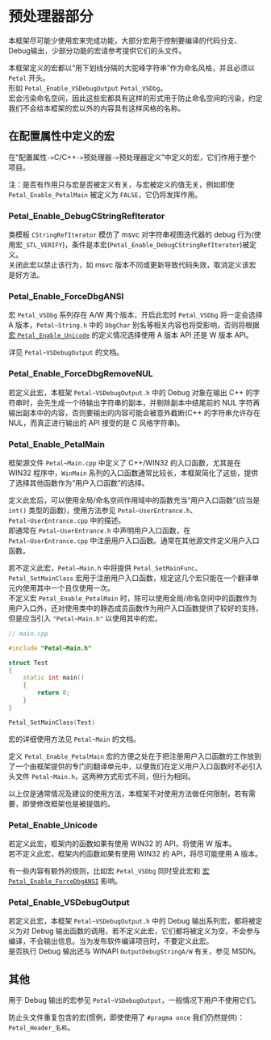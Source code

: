 # 预处理器部分

本框架尽可能少使用宏来完成功能，大部分宏用于控制要编译的代码分支、Debug输出，少部分功能的宏请参考提供它们的头文件。  

本框架定义的宏都以“用下划线分隔的大驼峰字符串”作为命名风格，并且必须以 `Petal` 开头。  
形如 `Petal_Enable_VSDebugOutput` `Petal_VSDbg`。  
宏会污染命名空间，因此这些宏都具有这样的形式用于防止命名空间的污染，约定我们不会给本框架的宏以外的内容具有这样风格的名称。  

## 在配置属性中定义的宏

在“配置属性`->`C/C++`->`预处理器`->`预处理器定义”中定义的宏，它们作用于整个项目。  

注：是否有作用只与宏是否被定义有关，与宏被定义的值无关，例如即使 `Petal_Enable_PetalMain` 被定义为 `FALSE`，它仍将发挥作用。  

### Petal_Enable_DebugCStringRefIterator

类模板 `CStringRefIterator` 模仿了 msvc 对字符串视图迭代器的 debug 行为(使用宏`_STL_VERIFY`)，条件是本宏(`Petal_Enable_DebugCStringRefIterator`)被定义。  
关闭此宏以禁止该行为，如 msvc 版本不同或更新导致代码失效，取消定义该宏是好方法。  

### Petal_Enable_ForceDbgANSI

宏 `Petal_VSDbg` 系列存在 A/W 两个版本，开启此宏时 `Petal_VSDbg` 将一定会选择 A 版本，`Petal~String.h` 中的 `DbgChar` 别名等相关内容也将受影响，否则将根据 [宏 `Petal_Enable_Unicode`](#petal_enable_unicode) 的定义情况选择使用 A 版本 API 还是 W 版本 API。  

详见 `Petal~VSDebugOutput` 的文档。  

### Petal_Enable_ForceDbgRemoveNUL

若定义此宏，本框架 `Petal~VSDebugOutput.h` 中的 Debug 对象在输出 C++ 的字符串时，会先生成一个待输出字符串的副本，并剔除副本中结尾前的 NUL 字符再输出副本中的内容，否则要输出的内容可能会被意外截断(C++ 的字符串允许存在 NUL，而真正进行输出的 API 接受的是 C 风格字符串)。  

### Petal_Enable_PetalMain

框架源文件 `Petal~Main.cpp` 中定义了 C++/WIN32 的入口函数，尤其是在 WIN32 程序中，`WinMain` 系列的入口函数通常比较长，本框架简化了这些，提供了选择其他函数作为“用户入口函数”的选择。  

定义此宏后，可以使用全局/命名空间作用域中的函数充当“用户入口函数”(应当是 `int()` 类型的函数)，使用方法参见 `Petal~UserEntrance.h`、`Petal~UserEntrance.cpp` 中的描述。  
即通常在 `Petal~UserEntrance.h` 中声明用户入口函数，在`Petal~UserEntrance.cpp` 中注册用户入口函数。通常在其他源文件定义用户入口函数。

若不定义此宏，`Petal~Main.h` 中将提供 `Petal_SetMainFunc`、`Petal_SetMainClass` 宏用于注册用户入口函数，规定这几个宏只能在一个翻译单元内使用其中一个且仅使用一次。  
不定义宏 `Petal_Enable_PetalMain` 时，除可以使用全局/命名空间中的函数作为用户入口外，还对使用类中的静态成员函数作为用户入口函数提供了较好的支持，但是应当引入 `"Petal~Main.h"` 以使用其中的宏。  

```C++
// main.cpp

#include "Petal~Main.h"

struct Test
{
    static int main()
    {
        return 0;
    }
}

Petal_SetMainClass(Test)
```

宏的详细使用方法见 `Petal~Main` 的文档。  

定义 `Petal_Enable_PetalMain` 宏的方便之处在于把注册用户入口函数的工作放到了一个由框架提供的专门的翻译单元中，以便我们在定义用户入口函数时不必引入头文件 `Petal~Main.h`，这两种方式形式不同，但行为相同。  

以上仅是通常情况及建议的使用方法，本框架不对使用方法做任何限制，若有需要，即使修改框架也是被提倡的。  

### Petal_Enable_Unicode

若定义此宏，框架内的函数如果有使用 WIN32 的 API，将使用 W 版本。  
若不定义此宏，框架内的函数如果有使用 WIN32 的 API，将尽可能使用 A 版本。

有一些内容有额外的规则，比如宏 `Petal_VSDbg` 同时受此宏和 [宏 `Petal_Enable_ForceDbgANSI`](#petal_enable_forcedbgansi) 影响。  

### Petal_Enable_VSDebugOutput

若定义此宏，本框架 `Petal~VSDebugOutput.h` 中的 Debug 输出系列宏，都将被定义为对 Debug 输出函数的调用，若不定义此宏，它们都将被定义为空，不会参与编译，不会输出信息。当为发布软件编译项目时，不要定义此宏。  
是否执行 Debug 输出还与 WINAPI `OutputDebugStringA/W` 有关，参见 MSDN。  

## 其他

用于 Debug 输出的宏参见 `Petal~VSDebugOutput`，一般情况下用户不使用它们。  

防止头文件重复包含的宏(惯例，即使使用了 `#pragma once` 我们仍然提供)：  
`Petal_Header_名称`。  
